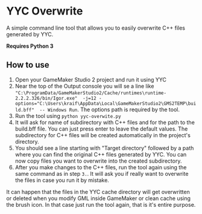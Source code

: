 # YYC Overwrite
A simple command line tool that allows you to easily overwrite C++ files generated by YYC.

**Requires Python 3**

## How to use
1. Open your GameMaker Studio 2 project and run it using YYC
2. Near the top of the Output console you will se a line like `"C:\ProgramData/GameMakerStudio2/Cache/runtimes\runtime-2.2.2.326/bin/Igor.exe"  -j=12 -options="C:\Users\kraif\AppData\Local\GameMakerStudio2\GMS2TEMP\build.bff"  -- Windows Run`. The options path is required by the tool.
3. Run the tool using `python yyc-overwite.py`
4. It will ask for name of subdirectory with C++ files and for the path to the build.bff file. You can just press enter to leave the default values. The subdirectory for C++ files will be created automatically in the project's directory.
5. You should see a line starting with "Target directory" followed by a path where you can find the original C++ files generated by YYC. You can now copy files you want to overwrite into the created subdirectory.
6. After you make changes to the C++ files, run the tool again using the same command as in step `3.`. It will ask you if really want to overwrite the files in case you run it by mistake.

It can happen that the files in the YYC cache directory will get overwritten or deleted when you modify GML inside GameMaker or clean cache using the brush icon. In that case just run the tool again, that is it's entire purpose.
